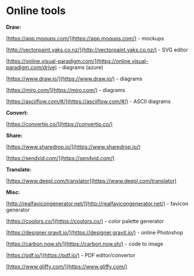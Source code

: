 # Online tools

**Draw:**

[https://app.moqups.com/](https://app.moqups.com/) - mockups

[http://vectorpaint.yaks.co.nz/](http://vectorpaint.yaks.co.nz/) - SVG editor

[https://online.visual-paradigm.com/](https://online.visual-paradigm.com/drive) - diagrams (azure)

[https://www.draw.io/](https://www.draw.io/) - diagrams

[https://miro.com/](https://miro.com/) - diagrams

[https://asciiflow.com/#/](https://asciiflow.com/#/) - ASCII diagrams

**Convert:**

[https://convertio.co/](https://convertio.co/)

**Share:**

[https://www.sharedrop.io/](https://www.sharedrop.io/)

[https://sendvid.com/](https://sendvid.com/)

**Translate:**

[https://www.deepl.com/translator](https://www.deepl.com/translator)

**Misc:**

[http://realfavicongenerator.net/](http://realfavicongenerator.net/) - favicon generator

[https://coolors.co/](https://coolors.co/) - color palette generator

[https://designer.gravit.io/](https://designer.gravit.io/) - online Photoshop

[https://carbon.now.sh/](https://carbon.now.sh/) - code to image

[https://pdf.io/](https://pdf.io/) - PDF editor/convertor

[https://www.gliffy.com/](https://www.gliffy.com/)
